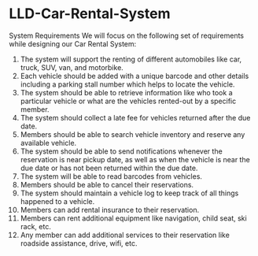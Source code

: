 # LLD-Car-Rental-System

System Requirements
We will focus on the following set of requirements while designing our Car Rental System:
1. The system will support the renting of different automobiles like car, truck, SUV, van,
and motorbike.
2. Each vehicle should be added with a unique barcode and other details including a
parking stall number which helps to locate the vehicle.
3. The system should be able to retrieve information like who took a particular vehicle
or what are the vehicles rented-out by a specific member.
4. The system should collect a late fee for vehicles returned after the due date.
5. Members should be able to search vehicle inventory and reserve any available
vehicle.
6. The system should be able to send notifications whenever the reservation is near pickup
date, as well as when the vehicle is near the due date or has not been returned
within the due date.
7. The system will be able to read barcodes from vehicles.
8. Members should be able to cancel their reservations.
9. The system should maintain a vehicle log to keep track of all things happened to a
vehicle.
10. Members can add rental insurance to their reservation.
11. Members can rent additional equipment like navigation, child seat, ski rack, etc.
12. Any member can add additional services to their reservation like roadside assistance,
drive, wifi, etc.
